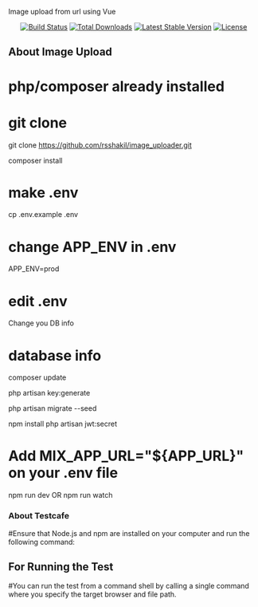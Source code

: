 <p align="left">Image upload from url using Vue</p>

<p align="center">
<a href="https://travis-ci.org/laravel/framework"><img src="https://travis-ci.org/laravel/framework.svg" alt="Build Status"></a>
<a href="https://packagist.org/packages/laravel/framework"><img src="https://poser.pugx.org/laravel/framework/d/total.svg" alt="Total Downloads"></a>
<a href="https://packagist.org/packages/laravel/framework"><img src="https://poser.pugx.org/laravel/framework/v/stable.svg" alt="Latest Stable Version"></a>
<a href="https://packagist.org/packages/laravel/framework"><img src="https://poser.pugx.org/laravel/framework/license.svg" alt="License"></a>
</p>

## About Image Upload

# php/composer already installed

# git clone
git clone https://github.com/rsshakil/image_uploader.git

composer install

# make .env
cp .env.example .env
# change APP_ENV in .env
APP_ENV=prod
# edit .env
Change you DB info
# database info

composer update

php artisan key:generate

php artisan migrate --seed

npm install
php artisan jwt:secret

# Add MIX_APP_URL="${APP_URL}" on your .env file

npm run dev
OR
npm run watch


### About Testcafe

#Ensure that Node.js and npm are installed on your computer and run the following command:

## For Running the Test

#You can run the test from a command shell by calling a single command where you specify the target browser and file path.
